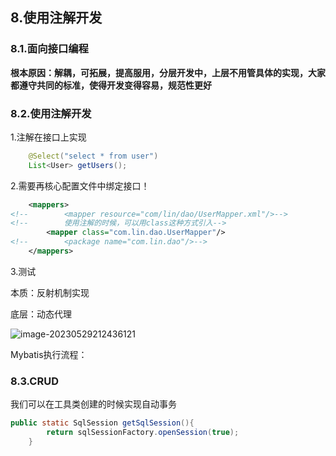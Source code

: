 ## 8.使用注解开发

### 8.1.面向接口编程

**根本原因：解耦，可拓展，提高服用，分层开发中，上层不用管具体的实现，大家都遵守共同的标准，使得开发变得容易，规范性更好**



### 8.2.使用注解开发

1.注解在接口上实现

```java
    @Select("select * from user")
    List<User> getUsers();
```

2.需要再核心配置文件中绑定接口！

```xml
    <mappers>
<!--        <mapper resource="com/lin/dao/UserMapper.xml"/>-->
<!--        使用注解的时候，可以用class这种方式引入-->
        <mapper class="com.lin.dao.UserMapper"/>
<!--        <package name="com.lin.dao"/>-->
    </mappers>
```



3.测试



本质：反射机制实现

底层：动态代理

![image-20230529212436121](C:\Users\admin\AppData\Roaming\Typora\typora-user-images\image-20230529212436121.png)



Mybatis执行流程：





### 8.3.CRUD

我们可以在工具类创建的时候实现自动事务

```java
public static SqlSession getSqlSession(){
        return sqlSessionFactory.openSession(true);
    }
```

